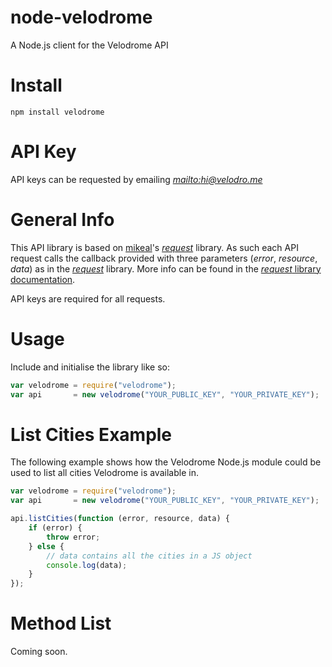 # node-velodrome
A Node.js client for the Velodrome API

Install
=======
```npm install velodrome```

API Key
=======
API keys can be requested by emailing *[mailto:hi@velodro.me](hi@velodro.me)*

General Info
============
This API library is based on [mikeal](https://github.com/mikeal)'s *[request](https://github.com/request/request)* library. As such each API request calls the callback provided with three parameters (*error*, *resource*, *data*) as in the [*request*](https://github.com/request/request) library. More info can be found in the [*request* library documentation](https://github.com/request/request).

API keys are required for all requests.

Usage
=====
Include and initialise the library like so:
```javascript
var velodrome = require("velodrome");
var api       = new velodrome("YOUR_PUBLIC_KEY", "YOUR_PRIVATE_KEY");
```

List Cities Example
===================
The following example shows how the Velodrome Node.js module could be used to list all cities Velodrome is available in.
```javascript
var velodrome = require("velodrome");
var api       = new velodrome("YOUR_PUBLIC_KEY", "YOUR_PRIVATE_KEY");

api.listCities(function (error, resource, data) {
	if (error) {
		throw error;
	} else {
		// data contains all the cities in a JS object
		console.log(data);
	}
});
```

Method List
===========
Coming soon.